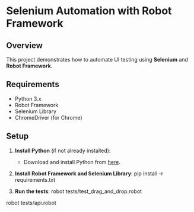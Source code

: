 # Selenium Automation with Robot Framework

## Overview
This project demonstrates how to automate UI testing using **Selenium** and **Robot Framework**.

## Requirements

- Python 3.x
- Robot Framework
- Selenium Library
- ChromeDriver (for Chrome)

## Setup

1. **Install Python** (if not already installed):
   - Download and install Python from [here](https://www.python.org/downloads/).

2. **Install Robot Framework and Selenium Library**:
pip install -r requirements.txt

3.  **Run the tests**:
robot tests/test_drag_and_drop.robot

robot tests/api.robot